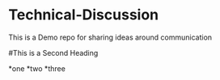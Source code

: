 # Technical-Discussion
This is a Demo repo for sharing ideas around communication


#This is a Second Heading

*one
*two
*three
